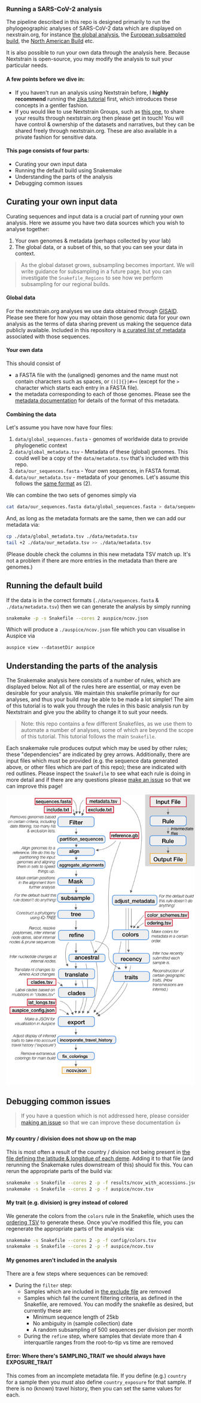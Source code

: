 ### Running a SARS-CoV-2 analysis

The pipeline described in this repo is designed primarily to run the phylogeographic analyses of SARS-CoV-2 data which are displayed on nexstrain.org, for instance [the global analysis](https://nextstrain.org/ncov/global), the [European subsampled build](https://nextstrain.org/ncov/europe), the [North American Build](https://nextstrain.org/ncov/north-america) etc.

It is also possible to run your own data through the analysis here.
Because Nextstrain is open-source, you may modify the analysis to suit your particular needs.

#### A few points before we dive in:

- If you haven't run an analysis using Nextstrain before, I **highly recommend** running the [zika tutorial](https://nextstrain.org/docs/tutorials/zika) first, which introduces these concepts in a gentler fashion.
- If you would like to use Nextstrain Groups, such as [this one](https://nextstrain.org/groups/blab/), to share your results through nextstrain.org then please get in touch! You will have control & ownership of the datasets and narratives, but they can be shared freely through nextstrain.org. These are also available in a private fashion for sensitive data.


#### This page consists of four parts:

- Curating your own input data
- Running the default build using Snakemake
- Understanding the parts of the analysis
- Debugging common issues


## Curating your own input data

Curating sequences and input data is a crucial part of running your own analysis.
Here we assume you have two data sources which you wish to analyse together:

1. Your own genomes & metadata (perhaps collected by your lab)
2. The global data, or a subset of this, so that you can see your data in context.

> As the global dataset grows, subsampling becomes important.
We will write guidance for subsampling in a future page, but you can investigate the `Snakefile_Regions` to see how we perform subsampling for our regional builds.

#### Global data

For the nextstrain.org analyses we use data obtained through [GISAID](https//gisaid.org).
Please see there for how you may obtain those genomic data for your own analysis as the terms of data sharing prevent us making the sequence data publicly available.
Included in this repository is [a curated list of metadata](../data/metadata.tsv) associated with those sequences.

#### Your own data

This should consist of
- a FASTA file with the (unaligned) genomes and the name must not contain characters such as spaces, or `()[]{}|#><` (except for the `>` character which starts each entry in a FASTA file).
- the metadata corresponding to each of those genomes.  Please see the [metadata documentation](./metadata.md) for details of the format of this metadata.


#### Combining the data

Let's assume you have now have four files:
1. `data/global_sequences.fasta` - genomes of worldwide data to provide phylogenetic context
2. `data/global_metadata.tsv` - Metadata of these (global) genomes. This could well be a copy of the `data/metadata.tsv` that's included with this repo.
3. `data/our_sequences.fasta` - Your own sequences, in FASTA format.
4. `data/our_metadata.tsv` - metadata of your genomes. Let's assume this follows the [same format](./metadata.md) as (2).

We can combine the two sets of genomes simply via
```bash
cat data/our_sequences.fasta data/global_sequences.fasta > data/sequences.fasta
```
And, as long as the metadata formats are the same, then we can add our metadata via:
```bash
cp ./data/global_metadata.tsv ./data/metadata.tsv
tail +2 ./data/our_metadata.tsv >> ./data/metadata.tsv
```
(Please double check the columns in this new metadata TSV match up. It's not a problem if there are more entries in the metadata than there are genomes.)



## Running the default build

If the data is in the correct formats (`./data/sequences.fasta` & `./data/metadata.tsv`) then we can generate the analysis by simply running
```bash
snakemake -p -s Snakefile --cores 2 auspice/ncov.json
```
Which will produce a `./auspice/ncov.json` file which you can visualise in Auspice via
```
auspice view --datasetDir auspice
```


## Understanding the parts of the analysis

The Snakemake analysis here consists of a number of rules, which are displayed below.
Not all of the rules here are essential, or may even be desirable for your analysis.
We maintain this snakefile primarily for our analyses, and thus your build may be able to be made a lot simpler!
The aim of this tutorial is to walk you through the rules in this basic analysis run by Nextstrain and give you the ability to change it to suit your needs.

> Note: this repo contains a few different Snakefiles, as we use them to automate a number of analyses, some of which are beyond the scope of this tutorial. 
This tutorial follows the main `Snakefile`.


Each snakemake rule produces output which may be used by other rules; these "dependencies" are indicated by grey arrows.
Additionally, there are input files which must be provided (e.g. the sequence data generated above, or other files which are part of this repo); these are indicated with red outlines.
Please inspect the `Snakefile` to see what each rule is doing in more detail and if there are any questions please [make an issue](https://github.com/nextstrain/ncov/issues/new) so that we can improve this page!

![snakemake_workflow](images/basic_snakemake_build.png)

## Debugging common issues

> If you have a question which is not addressed here, please consider [making an issue](https://github.com/nextstrain/ncov/issues/new) so that we can improve these documentation 👍

#### My country / division does not show up on the map

This is most often a result of the country / division not being present in [the file defining the latitude & longitdue of each deme](../config/lat_longs.tsv).
Adding it to that file (and rerunning the Snakemake rules downstream of this) should fix this.
You can rerun the appropriate parts of the build via:

```bash
snakemake -s Snakefile --cores 2 -p -f results/ncov_with_accessions.json
snakemake -s Snakefile --cores 2 -p -f auspice/ncov.tsv
```

#### My trait (e.g. division) is grey instead of colored

We generate the colors from the `colors` rule in the Snakefile, which uses the [ordering TSV](../ordering.tsv) to generate these.
Once you've modified this file, you can regenerate the appropriate parts of the analysis via:

```bash
snakemake -s Snakefile --cores 2 -p -f config/colors.tsv
snakemake -s Snakefile --cores 2 -p -f auspice/ncov.tsv
```


#### My genomes aren't included in the analysis

There are a few steps where sequences can be removed:

- During the `filter` step:
    - Samples which are included in [the exclude file](../config/exclude.tsv) are removed
    - Samples which fail the current filtering criteria, as defined in the Snakefile, are removed. You can modify the snakefile as desired, but currently these are:
        - Minimum sequence length of 25kb
        - No ambiguity in (sample collection) date
        - A random subsampling of 500 sequences per division per month
  - During the `refine` step, where samples that deviate more than 4 interquartile ranges from the root-to-tip vs time are removed

#### Error: Where there's SAMPLING_TRAIT we should always have EXPOSURE_TRAIT

This comes from an incomplete metadata file.
If you define (e.g.) `country` for a sample then you _must_ also define `country_exposure` for that sample.
If there is no (known) travel history, then you can set the same values for each.
